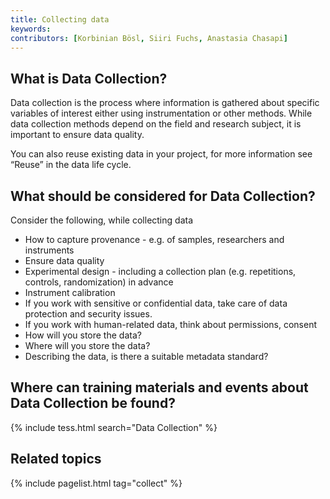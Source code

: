 ```yaml
---
title: Collecting data
keywords:
contributors: [Korbinian Bösl, Siiri Fuchs, Anastasia Chasapi]
---
```


## What is Data Collection?

Data collection is the process where information is gathered about specific variables of interest either using instrumentation or other methods. While data collection methods depend on the field and research subject, it is important to ensure data quality.

You can also reuse existing data in your project, for more information see “Reuse” in the data life cycle.

<!-- ## Why is Data Collection important?
missing content -->

## What should be considered for Data Collection?

Consider the following, while collecting data

* How to capture provenance - e.g. of samples, researchers and instruments
* Ensure data quality
* Experimental design - including a collection plan (e.g. repetitions, controls, randomization) in advance
* Instrument calibration
* If you work with sensitive or confidential data, take care of data protection and security issues.
* If you work with human-related data, think about permissions, consent
* How will you store the data?
* Where will you store the data?
* Describing the data, is there a suitable metadata standard?


## Where can training materials and events about Data Collection be found?

{% include tess.html search="Data Collection" %}

## Related topics

{% include pagelist.html tag="collect" %}


<!-- * Managing files and file naming
* Data quality


## External links -->
